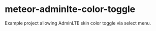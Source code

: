 # meteor-adminlte-color-toggle
Example project allowing AdminLTE skin color toggle via select menu.
